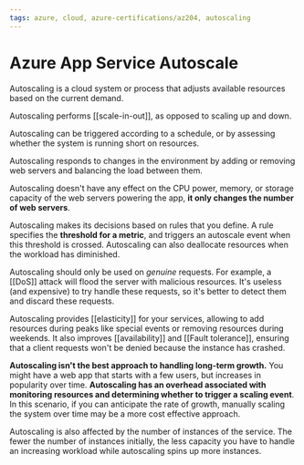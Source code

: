 ```yaml
---
tags: azure, cloud, azure-certifications/az204, autoscaling
---
```


# Azure App Service Autoscale

Autoscaling is a cloud system or process that adjusts available resources based on the current demand.

Autoscaling performs [[scale-in-out]], as opposed to scaling up and down.

Autoscaling can be triggered according to a schedule, or by assessing whether the system is running short on resources.

Autoscaling responds to changes in the environment by adding or removing web servers and balancing the load between them.

Autoscaling doesn't have any effect on the CPU power, memory, or storage capacity of the web servers powering the app, **it only changes the number of web servers**.

Autoscaling makes its decisions based on rules that you define. A rule specifies the **threshold for a metric**, and triggers an autoscale event when this threshold is crossed. Autoscaling can also deallocate resources when the workload has diminished.

Autoscaling should only be used on *genuine* requests. For example, a [[DoS]] attack will flood the server with malicious resources. It's useless (and expensive) to try handle these requests, so it's better to detect them and discard these requests.

Autoscaling provides [[elasticity]] for your services, allowing to add resources during peaks like special events or removing resources during weekends. It also improves [[availability]] and [[Fault tolerance]], ensuring that a client requests won't be denied because the instance has crashed.

**Autoscaling isn't the best approach to handling long-term growth.** You might have a web app that starts with a few users, but increases in popularity over time. **Autoscaling has an overhead associated with monitoring resources and determining whether to trigger a scaling event**. In this scenario, if you can anticipate the rate of growth, manually scaling the system over time may be a more cost effective approach.

Autoscaling is also affected by the number of instances of the service. The fewer the number of instances initially, the less capacity you have to handle an increasing workload while autoscaling spins up more instances.

